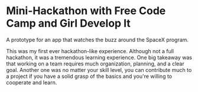 # Mini-Hackathon with Free Code Camp and Girl Develop It

A prototype for an app that watches the buzz around the SpaceX program.

This was my first ever hackathon-like experience. Although not a full hackathon, it was a tremendous learning experience. One big takeaway was that working on a team requires much organization, planning, and a clear goal. Another one was no matter your skill level, you can contribute much to a project if you have a solid grasp of the basics and you're willing to cooperate and learn.
